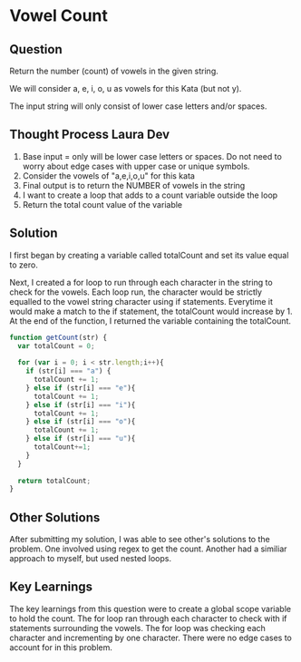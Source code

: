 # Vowel Count

## Question
Return the number (count) of vowels in the given string.

We will consider a, e, i, o, u as vowels for this Kata (but not y).

The input string will only consist of lower case letters and/or spaces.


## Thought Process Laura Dev

1. Base input = only will be lower case letters or spaces. Do not need to worry about edge cases with upper case or unique symbols.
2. Consider the vowels of "a,e,i,o,u" for this kata
3. Final output is to return the NUMBER of vowels in the string
4. I want to create a loop that adds to a count variable outside the loop
5. Return the total count value of the variable

## Solution

I first began by creating a variable called totalCount and set its value equal to zero.

Next, I created a for loop to run through each character in the string to check for the vowels. Each loop run, the character would be strictly equalled to the vowel string character using if statements. Everytime it would make a match to the if statement, the totalCount would increase by 1. At the end of the function, I returned the variable containing the totalCount.

```javascript
function getCount(str) {
  var totalCount = 0;
  
  for (var i = 0; i < str.length;i++){
    if (str[i] === "a") {
      totalCount += 1;
    } else if (str[i] === "e"){
      totalCount += 1;
    } else if (str[i] === "i"){
      totalCount += 1;
    } else if (str[i] === "o"){
      totalCount += 1;
    } else if (str[i] === "u"){
      totalCount+=1;
    }
  }
  
  return totalCount;
}
```

## Other Solutions

After submitting my solution, I was able to see other's solutions to the problem. One involved using regex to get the count. Another had a similiar approach to myself, but used nested loops.

## Key Learnings

The key learnings from this question were to create a global scope variable to hold the count. The for loop ran through each character to check with if statements surrounding the vowels. The for loop was checking each character and incrementing by one character. There were no edge cases to account for in this problem.

